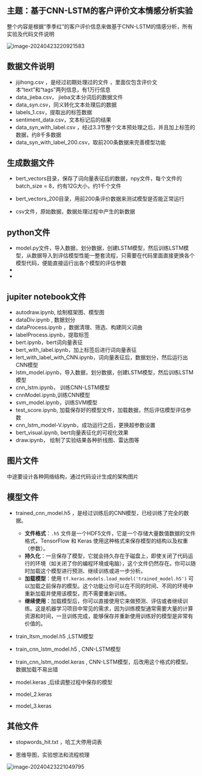 ## 主题：基于CNN-LSTM的客户评价文本情感分析实验

整个内容是根据“季季红”的客户评价信息来做基于CNN-LSTM的情感分析，所有实验及代码文件说明 



![image-20240423220921583](https://site-1314099117.cos.ap-guangzhou.myqcloud.com/img/image-20240423220921583.png)

## 数据文件说明

- jijihong.csv ，是经过初期处理过的文件 ，里面仅包含评价文本“text”和“tags”两列信息，有1万行信息 
- data_jieba.csv， jieba文本分词后的数据文件
- data_syn.csv，同义转化文本处理后的数据
- labels_1.csv，提取出的标签数据
- sentiment_data.csv，文本标记后的结果
- data_syn_with_label.csv ，经过3.3节整个文本预处理之后，并且加上标签的数据，约8千多数据
- data_syn_with_label_200.csv，取前200条数据来完善模型功能



## 生成数据文件

- bert_vectors目录，保存了词向量表征后的数据，npy文件，每个文件的batch_size = 8，约有12G大小，约1千个文件

- bert_vectors_200目录，用前200条评价数据来测试模型是否能正常运行 

- csv文件，原始数据，数据处理过程中产生的新数据

  

## python文件

- model.py文件，导入数据，划分数据，创建LSTM模型，然后训练LSTM模型，从数据导入到评估模型性能一整套流程，只需要在代码里面直接更换各个模型代码，便能直接运行出各个模型的评估参数
- 
- 

## jupiter notebook文件

- autodraw.ipynb, 绘制框架图、模型图
- dataDiv.ipynb , 数据划分 
- dataProcess.ipynb ，数据清理、筛选、构建同义词曲
- labelProcess.ipynb，提取标签
- bert.ipynb，bert词向量表征
- bert_with_label.ipynb，加上标签后进行词向量表征 
- lert_with_label_with_CNN.ipynb，词向量表征后，数据划分，然后运行出CNN模型
- lstm_model.ipynb，导入数据，划分数据，创建LSTM模型，然后训练LSTM模型
- cnn_lstm.ipynb， 训练CNN-LSTM模型
- cnnModel.ipynb,训练CNN模型
- svm_model.ipynb，训练SVM模型
- test_score.ipynb, 加载保存好的模型文件，加载数据，然后评估模型评估参数
- cnn_lstm_model-V.ipynb，成功运行之后，更换超参数设置
- bert_visual.ipynb, bert向量表征化的可视化效果
- draw.ipynb， 绘制了实验结果各种折线图、雷达图等

## 图片文件

中途要设计各种网络结构，通过代码设计生成的架构图片



## 模型文件

- trained_cnn_model.h5 ，是经过训练后的CNN模型，已经训练了完全的数据。

  - **文件格式**：`.h5` 文件是一个HDF5文件，它是一个存储大量数值数据的文件格式，TensorFlow 和 Keras 使用这种格式来保存模型的结构以及权重（参数）。
  - **持久化**：一旦保存了模型，它就会持久存在于磁盘上，即使关闭了代码运行的环境（如关闭了你的编程环境或电脑），这个文件仍然存在。你可以随时加载这个模型进行预测、继续训练或进一步分析。
  - **加载模型**：使用 `tf.keras.models.load_model('trained_model.h5')` 可以加载之前保存的模型。这个功能让你可以在不同的时间、不同的环境中重新加载并使用该模型，而不需要重新训练。
  - **继续使用**：加载模型后，你可以直接使用它来做预测、评估或者继续训练。这是机器学习项目中常见的需求，因为训练模型通常需要大量的计算资源和时间，一旦训练完成，能够保存并重新使用训练好的模型是非常有价值的。
- train_ltsm_model.h5 ,LSTM模型
- train_cnn_lstm_model.h5 , CNN-LSTM模型
- train_cnn_lstm_model.keras , CNN-LSTM模型，后改用这个格式的模型。数据加载不易出错
- model.keras ,后续调整过程中保存的模型
- model_2.keras
- model_3.keras

## 其他文件

- stopwords_hit.txt ，哈工大停用词表

- 思维导图，实验想法和流程梳理

  

![image-20240423221049795](D:\Code\Python\dataProcess\image-20240423221049795.png)
